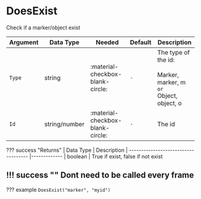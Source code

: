 # DoesExist
Check if a marker/object exist

| Argument              | Data Type                            | Needed                    | Default         | Description
| ----------------------| ------------------------------------ | ------------------------- |-----------------|-------------
| `Type`                | string | :material-checkbox-blank-circle: | `-` | The type of the id:<br><br> Marker, marker, m <br>`or`<br> Object, object, o
| `Id`                | string/number | :material-checkbox-blank-circle: | `-` | The id

??? success "Returns"
    | Data Type                            | Description
    | ------------------------------------ |-------------
    | boolean | True if exist, false if not exist

!!! success ""
    Dont need to be called every frame
---
??? example
    ```
    DoesExist("marker", "myid")
    ```